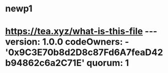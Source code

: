 # newp1
# https://tea.xyz/what-is-this-file --- version: 1.0.0 codeOwners:   - '0x9C3E70b8d2D8c87Fd6A7feaD42b94862c6a2C71E' quorum: 1
